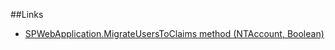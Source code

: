 ##Links
- [SPWebApplication.MigrateUsersToClaims method (NTAccount, Boolean)](https://msdn.microsoft.com/en-us/library/jj168297.aspx)
